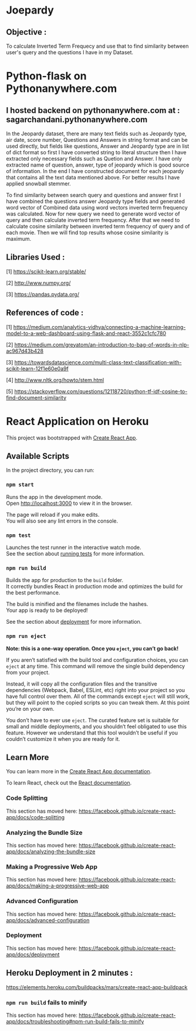 # Joepardy 

## Objective :
To calculate Inverted Term Frequecy and use that to find similarity between user's query and the questions I have in my Dataset.


# Python-flask on Pythonanywhere.com

## I hosted backend on pythonanywhere.com at : sagarchandani.pythonanywhere.com

In the Jeopardy dataset, there are many text fields such as Jeopardy type, air date, score number, Questions and Answers in string format and can be used directly, but fields like questions, Answer and Jeopardy type are in list of dict format so first I have converted string to literal structure then I have extracted only necessary fields such as Quetion and Answer. I have only extracted name of question, answer, type of jeopardy which is good source of information.
In the end I have constructed document for each jeopardy that contains all the text data mentioned above.
For better results I have applied snowball stemmer.

To find similarity between search query and questions and answer first I have combined the questions answer Jeopardy type fields and generated word vector of Combined data using word vectors inverted term frequency was calculated.
Now for new query we need to generate word vector of query and then calculate inverted term frequency. After that we need to calculate cosine similarity between inverted term frequency of query and of each movie. Then we will find top results whose cosine similarity is maximum.


## Libraries Used :

[1] https://scikit-learn.org/stable/

[2] http://www.numpy.org/

[3] https://pandas.pydata.org/

## References of code :
[1] https://medium.com/analytics-vidhya/connecting-a-machine-learning-model-to-a-web-dashboard-using-flask-and-react-3552c1cfc780

[2] https://medium.com/greyatom/an-introduction-to-bag-of-words-in-nlp-ac967d43b428

[3] https://towardsdatascience.com/multi-class-text-classification-with-scikit-learn-12f1e60e0a9f

[4] http://www.nltk.org/howto/stem.html

[5] https://stackoverflow.com/questions/12118720/python-tf-idf-cosine-to-find-document-similarity

# React Application on Heroku

This project was bootstrapped with [Create React App](https://github.com/facebook/create-react-app).

## Available Scripts

In the project directory, you can run:

### `npm start`

Runs the app in the development mode.<br>
Open [http://localhost:3000](http://localhost:3000) to view it in the browser.

The page will reload if you make edits.<br>
You will also see any lint errors in the console.

### `npm test`

Launches the test runner in the interactive watch mode.<br>
See the section about [running tests](https://facebook.github.io/create-react-app/docs/running-tests) for more information.

### `npm run build`

Builds the app for production to the `build` folder.<br>
It correctly bundles React in production mode and optimizes the build for the best performance.

The build is minified and the filenames include the hashes.<br>
Your app is ready to be deployed!

See the section about [deployment](https://facebook.github.io/create-react-app/docs/deployment) for more information.

### `npm run eject`

**Note: this is a one-way operation. Once you `eject`, you can’t go back!**

If you aren’t satisfied with the build tool and configuration choices, you can `eject` at any time. This command will remove the single build dependency from your project.

Instead, it will copy all the configuration files and the transitive dependencies (Webpack, Babel, ESLint, etc) right into your project so you have full control over them. All of the commands except `eject` will still work, but they will point to the copied scripts so you can tweak them. At this point you’re on your own.

You don’t have to ever use `eject`. The curated feature set is suitable for small and middle deployments, and you shouldn’t feel obligated to use this feature. However we understand that this tool wouldn’t be useful if you couldn’t customize it when you are ready for it.

## Learn More

You can learn more in the [Create React App documentation](https://facebook.github.io/create-react-app/docs/getting-started).

To learn React, check out the [React documentation](https://reactjs.org/).

### Code Splitting

This section has moved here: https://facebook.github.io/create-react-app/docs/code-splitting

### Analyzing the Bundle Size

This section has moved here: https://facebook.github.io/create-react-app/docs/analyzing-the-bundle-size

### Making a Progressive Web App

This section has moved here: https://facebook.github.io/create-react-app/docs/making-a-progressive-web-app

### Advanced Configuration

This section has moved here: https://facebook.github.io/create-react-app/docs/advanced-configuration

### Deployment

This section has moved here: https://facebook.github.io/create-react-app/docs/deployment

## Heroku Deployment in 2 minutes : 

https://elements.heroku.com/buildpacks/mars/create-react-app-buildpack

### `npm run build` fails to minify

This section has moved here: https://facebook.github.io/create-react-app/docs/troubleshooting#npm-run-build-fails-to-minify




